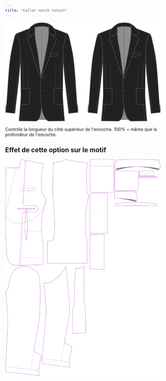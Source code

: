 ```yaml
---
title: "Collar notch return"
---
```


![Revers du col cranté](collarnotchreturn.svg)

Contrôle la longueur du côté supérieur de l'encoche. 100% = même que la profondeur de l'encoche.

## Effet de cette option sur le motif

![Cette image montre l'effet de cette option en superposant plusieurs variantes qui ont une valeur différente pour cette option](jaeger_collarnotchreturn_sample.svg "Effet de cette option sur le modèle")
